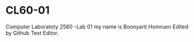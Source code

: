 # CL60-01
Computer Laboratoty 2560 -Lab 01
my name is Boonyarit Homruen
Edited by Github Text Editor.
